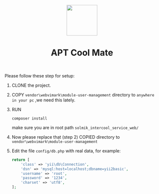 <p align="center">
    <a href="eimsky.com" target="_blank">
        <img src="https://github.com/harithmadu/solmik_intercool_service_web/blob/master/image/Login_new1.png?raw=true" height="100px">
    </a>
    <h1 align="center">APT Cool Mate</h1>
    <br>
</p>



Please follow these step for setup:  

1. CLONE the project.

2. COPY `vendor\webvimark\module-user-management` directory to `anywhere in your pc` ,we need this lately.

3. RUN 
    ~~~
    composer install
    ~~~
    make sure you are in root path `solmik_intercool_service_web/`

5. Now please replace that (step 2) COPIED directory to `vendor\webvimark\module-user-management`  
6. Edit the file `config/db.php` with real data, for example:

    ```php
    return [
        'class' => 'yii\db\Connection',
        'dsn' => 'mysql:host=localhost;dbname=yii2basic',
        'username' => 'root',
        'password' => '1234',
        'charset' => 'utf8',
    ];
    ```
